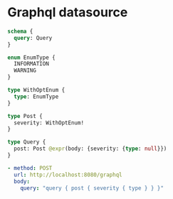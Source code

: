 # Graphql datasource

```graphql @config
schema {
  query: Query
}

enum EnumType {
  INFORMATION
  WARNING
}

type WithOptEnum {
  type: EnumType
}

type Post {
  severity: WithOptEnum!
}

type Query {
  post: Post @expr(body: {severity: {type: null}})
}
```

```yml @test
- method: POST
  url: http://localhost:8080/graphql
  body:
    query: "query { post { severity { type } } }"
```
